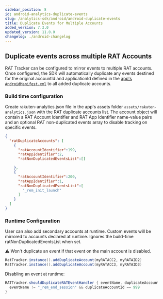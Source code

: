 ```yaml
---
sidebar_position: 8
id: android-analytics-duplicate-events
slug: /analytics-sdk/android/android-duplicate-events
title: Duplicate Events for Multiple Accounts
added_version: 7.3.0
updated_version: 11.0.0
changelog: ./android-changelog
---
```


## Duplicate events across multiple RAT Accounts

RAT Tracker can be configured to mirror events to multiple RAT accounts. Once configured, the SDK will automatically duplicate any events destined for the original accountId and applicationId defined in the [app's `AndroidManifest.xml`](./android-user-guide#2-configure-rat-tracker-in-your-apps-androidmanifestxml) to all added duplicate accounts.

### Build time configuration
Create rakuten-analytics.json file in the app's assets folder `assets/rakuten-analytics.json` with the RAT duplicate
 accounts list. The account object will contain a RAT Account Identifier and RAT App Identifier name-value pairs and an optional RAT non-duplicated events array to disable tracking on specific events.
```json
{
  "ratDuplicateAccounts": [
    {
      "ratAccountIdentifier":199,
      "ratAppIdentifier":2,
      "ratNonDuplicatedEventsList":[]

    },
    {
      "ratAccountIdentifier":200,
      "ratAppIdentifier":1,
      "ratNonDuplicatedEventsList":[
        "_rem_init_launch"
      ]
    }
  ]
}
```

### Runtime Configuration
User can also add secondary accounts at runtime. Custom events will be mirrored to accounts declared at runtime. Ignores the build-time ratNonDuplicatedEventsList when set.

⚠️ Won't duplicate an event if that event on the main account is disabled.
```java
RatTracker.instance().addDuplicateAccount(myRATACC2, myRATAID2)
RatTracker.instance().addDuplicateAccount(myRATACC3, myRATAID3)
```

Disabling an event at runtime:

```java
RATTracker.shouldDuplicateRATEventHandler { eventName, duplicateAccountId ->
  eventName != "_rem_end_session" && duplicateAccountId == 999
}
```
